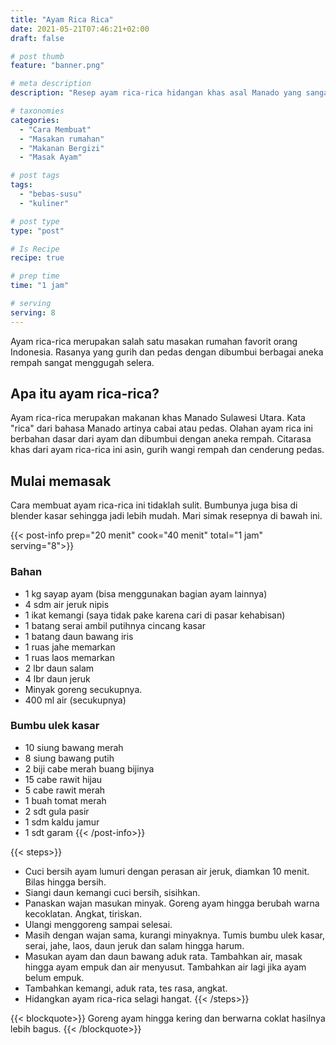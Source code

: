 ```yaml
---
title: "Ayam Rica Rica"
date: 2021-05-21T07:46:21+02:00
draft: false

# post thumb
feature: "banner.png"

# meta description
description: "Resep ayam rica-rica hidangan khas asal Manado yang sangat menggugah selera. Cara membuatnya tidak sulit, bahannya mudah didapatkan dan cocok menjadi menu sehari-hari."

# taxonomies
categories:
  - "Cara Membuat"
  - "Masakan rumahan"
  - "Makanan Bergizi"
  - "Masak Ayam"

# post tags
tags:
  - "bebas-susu"
  - "kuliner"

# post type
type: "post"

# Is Recipe
recipe: true

# prep time
time: "1 jam"

# serving
serving: 8
---
```

Ayam rica-rica merupakan salah satu masakan rumahan favorit orang Indonesia. Rasanya yang gurih dan pedas dengan dibumbui berbagai aneka rempah sangat menggugah selera.

## Apa itu ayam rica-rica?

Ayam rica-rica merupakan makanan khas Manado Sulawesi Utara. Kata "rica" dari bahasa Manado artinya cabai atau pedas. Olahan ayam rica ini berbahan dasar dari ayam dan dibumbui dengan aneka rempah. Citarasa khas dari ayam rica-rica ini asin, gurih wangi rempah dan cenderung pedas.

## Mulai memasak

Cara membuat ayam rica-rica ini tidaklah sulit. Bumbunya juga bisa di blender kasar sehingga jadi lebih mudah. Mari simak resepnya di bawah ini.

{{< post-info prep="20 menit" cook="40 menit" total="1 jam" serving="8">}}

### Bahan

-   1 kg sayap ayam (bisa menggunakan bagian ayam lainnya)
-   4 sdm air jeruk nipis
-   1 ikat kemangi (saya tidak pake karena cari di pasar kehabisan)
-   1 batang serai ambil putihnya cincang kasar
-   1 batang daun bawang iris
-   1 ruas jahe memarkan
-   1 ruas laos memarkan
-   2 lbr daun salam
-   4 lbr daun jeruk
-   Minyak goreng secukupnya.
-   400 ml air (secukupnya)

### Bumbu ulek kasar

-   10 siung bawang merah
-   8 siung bawang putih
-   2 biji cabe merah buang bijinya
-   15 cabe rawit hijau
-   5 cabe rawit merah
-   1 buah tomat merah
-   2 sdt gula pasir
-   1 sdm kaldu jamur
-   1 sdt garam
{{< /post-info>}}

{{< steps>}}
-   Cuci bersih ayam lumuri dengan perasan air jeruk, diamkan 10 menit. Bilas hingga bersih.
-   Siangi daun kemangi cuci bersih, sisihkan.
-   Panaskan wajan masukan minyak. Goreng ayam hingga berubah warna kecoklatan. Angkat, tiriskan.
-   Ulangi menggoreng sampai selesai.
-   Masih dengan wajan sama, kurangi minyaknya. Tumis bumbu ulek kasar, serai, jahe, laos, daun jeruk dan salam hingga harum.
-   Masukan ayam dan daun bawang aduk rata. Tambahkan air, masak hingga ayam empuk dan air menyusut. Tambahkan air lagi jika ayam belum empuk.
-   Tambahkan kemangi, aduk rata, tes rasa, angkat.
-   Hidangkan ayam rica-rica selagi hangat.
{{< /steps>}}

{{< blockquote>}}
Goreng ayam hingga kering dan berwarna coklat hasilnya lebih bagus.
{{< /blockquote>}}